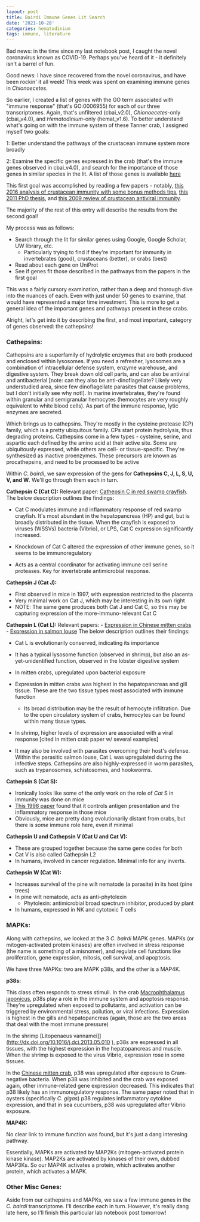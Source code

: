 ```yaml
---
layout: post
title: Bairdi Immune Genes Lit Search
date: '2021-10-28'
categories: hematodinium
tags: immune, literature
---
```


Bad news: in the time since my last notebook post, I caught the novel coronavirus known as COVID-19. Perhaps you've heard of it - it definitely isn't a barrel of fun.

Good news: I have since recovered from the novel coronavirus, and have been rockin' it all week! This week was spent on examining immune genes in _Chionoecetes_.

So earlier, I created a list of genes with the GO term associated with "immune response" (that's GO:0006955) for each of our three transcriptomes. Again, that's unfiltered (cbai_v2.0), _Chionoecetes_-only (cbai_v4.0), and _Hematodinium_-only (hemat_v1.6). To better understand what's going on with the immune system of these Tanner crab, I assigned myself two goals:

1: Better understand the pathways of the crustacean immune system more broadly

2: Examine the specific genes expressed in the crab (that's the immune genes observed in cbai_v4.0), and search for the importance of those genes in similar species in the lit. A list of those genes is available [here](https://github.com/afcoyle/hemat_bairdi_transcriptome/blob/main/output/immune_genes/cbai_transcriptomev4.0/immune_gene_names.csv)

This first goal was accomplished by reading a few papers - notably, [this 2016 analysis of crustacean immunity with some bonus methods tips](https://academic.oup.com/icb/article/56/6/1113/2647075), [this 2011 PhD thesis](https://eprints.soton.ac.uk/351289/), and [this 2009 review of crustacean antiviral immunity](https://www.sciencedirect.com/science/article/pii/S1050464809000369?casa_token=YKc3_5XkJcIAAAAA:2HZEG3Ep6pOYu1VT1_jyAuK_GXlK1xRpb8dZ7pNCGsRV1maCzEZK3WnPiB-DCYLbv_D-kLdU).

The majority of the rest of this entry will describe the results from the second goal! 

My process was as follows:
- Search through the lit for similar genes using Google, Google Scholar, UW library, etc.
    - Particularly trying to find if they're important for immunity in invertebrates (good), crustaceans (better), or crabs (best)
- Read about each gene on UniProt
- See if genes fit those described in the pathways from the papers in the first goal

This was a fairly cursory examination, rather than a deep and thorough dive into the nuances of each. Even with just under 50 genes to examine, that would have represented a major time investment. This is more to get a general idea of the important genes and pathways present in these crabs.

Alright, let's get into it by describing the first, and most important, category of genes observed: the cathepsins!

### Cathepsins:

Cathepsins are a superfamily of hydrolytic enzymes that are both produced and enclosed within lysosomes. If you need a refresher, lysosomes are a combination of intracellular defense system, enzyme warehouse, and digestive system. They break down old cell parts, and can also be antiviral and antibacterial [note: can they also be anti-dinoflagellate? Likely very understudied area, since few dinoflagellate parasites that cause problems, but I don't initially see why not!]. In marine invertebrates, they're found within granular and semigranular hemocytes (hemocytes are very roughly equivalent to white blood cells). As part of the immune response, lytic enzymes are secreted.

Which brings us to cathepsins. They're mostly in the cysteine protease (CP) family, which is a pretty ubiquitous family. CPs start protein hydrolysis, thus degrading proteins. Cathepsins come in a few types - cysteine, serine, and aspartic each defined by the amino acid at their active site. Some are ubiquitously expressed, while others are cell- or tissue-specific. They're synthesized as inactive proenzymes. These precursors are known as procathepsins, and need to be processed to be active

Within _C. bairdi_, we saw expression of the gens for **Cathepsins C, J, L, S, U, V, and W**. We'll go through them each in turn.

**Cathepsin C (Cat C):**
Relevant paper: [Cathepsin C in red swamp crayfish](https://doi.org/10.1016/j.fsi.2020.03.034). 
The below description outlines the findings:

- Cat C modulates immune and inflammatory response of red swamp crayfish. It's most abundant in the hepatopancreas (HP) and gut, but is broadly distributed in the tissue. When the crayfish is exposed to viruses (WSSVs) bacteria (Vibrio), or LPS, Cat C expression significantly increased. 

- Knockdown of Cat C altered the expression of other immune genes, so it seems to be immunoregulatory

- Acts as a central coordinator for activating immune cell serine proteases. Key for invertebrate antimicrobial response.

**Cathepsin J (Cat J):**
- First observed in mice in 1997, with expression restricted to the placenta
- Very minimal work on Cat J, which may be interesting in its own right
- NOTE: The same gene produces both Cat J and Cat C, so this may be capturing expression of the more-immuno-relevant Cat C

**Cathepsin L (Cat L):**
Relevant papers: 
    - [Expression in Chinese mitten crabs](http://dx.doi.org/10.1016/j.fsi.2010.08.007)
    - [Expression in salmon louse](http://dx.doi.org/10.1371/journal.pone.0123954)
The below description outlines their findings:

- Cat L is evolutionarily conserved, indicating its importance

- It has a typical lysosome function (observed in shrimp), but also an as-yet-unidentified function, observed in the lobster digestive system

- In mitten crabs, upregulated upon bacterial exposure

- Expression in mitten crabs was highest in the hepatopancreas and gill tissue. These are the two tissue types most associated with immune function
    - Its broad distribution may be the result of hemocyte infiltration. Due to the open circulatory system of crabs, hemocytes can be found within many tissue types.

- In shrimp, higher levels of expression are associated with a viral response [cited in mitten crab paper w/ several examples]

- It may also be involved with parasites overcoming their host's defense. Within the parasitic salmon louse, Cat L was upregulated during the infective steps. Cathepsins are also highly-expressed in worm parasites, such as trypanosomes, schistosomes, and hookworms.

**Cathepsin S (Cat S):**
- Ironically looks like some of the only work on the role of _Cat_ S in immunity was done on mice
- [This 1998 paper](https://www.jci.org/articles/view/1158) found that it controls antigen presentation and the inflammatory response in those mice
- Obviously, mice are pretty dang evolutionarily distant from crabs, but there is _some_ immune role here, even if minimal

**Cathepsin U and Cathepsin V (Cat U and Cat V):**
- These are grouped together because the same gene codes for both
- Cat V is also called Cathepsin L2
- In humans, involved in cancer regulation. Minimal info for any inverts.

**Cathepsin W (Cat W):**
- Increases survival of the pine wilt nematode (a parasite) in its host (pine trees)
- In pine wilt nematode, acts as anti-phytolexin
    - Phytolexin: antimicrobial broad spectrum inhibitor, produced by plant
- In humans, expressed in NK and cytotoxic T cells

### MAPKs:

Along with cathepsins, we looked at the 3 _C. bairdi_ MAPK genes. MAPKs (or mitogen-activated protein kinases) are often involved in stress response (the name is something of a misnomer), and regulate cell functions like proliferation, gene expression, mitosis, cell survival, and apoptosis. 

We have three MAPKs: two are MAPK p38s, and the other is a MAP4K.

**p38s:**

This class often responds to stress stimuli. In the crab [Macrophthalamus japonicus](http://dx.doi.org/10.3390/genes11090958
), p38s play a role in the immune system and apoptosis response. They're upregulated when exposed to pollutants, and activation can be triggered by environmental stress, pollution, or viral infections. Expression is highest in the gills and hepatopancreas (again, those are the two areas that deal with the most immune pressure)

In the shrimp [Litopenaeus vannamei]](http://dx.doi.org/10.1016/j.dci.2013.05.010
), p38s are expressed in all tissues, with the highest expression in the hepatopancreas and muscle. When the shrimp is exposed to the virus Vibrio, expression rose in some tissues. 

In the [Chinese mitten crab](http://dx.doi.org/10.3389/fmars.2021.658733
), p38 was upregulated after exposure to Gram-negative bacteria. When p38 was inhibited and the crab was exposed again, other immune-related gene expression decreased. This indicates that p38 likely has an immunoregulatory response. The same paper noted that in oysters (specifically _C. gigas_) p38 regulates inflammatory cytokine expression, and that in sea cucumbers, p38 was upregulated after Vibrio exposure.

**MAP4K:**

No clear link to immune function was found, but it's just a dang interesing pathway. 

Essentially, MAPKs are activated by MAP2Ks (mitogen-activated protein kinase kinase). MAP2Ks are activated by kinases of their own, dubbed MAP3Ks. So our MAP4K activates a protein, which activates another protein, which activates a MAPK.



### Other Misc Genes:

Aside from our cathepsins and MAPKs, we saw a few immune genes in the _C. bairdi_ transcriptome. I'll describe each in turn. However, it's really dang late here, so I'll finish this particular lab notebook post tomorrow!